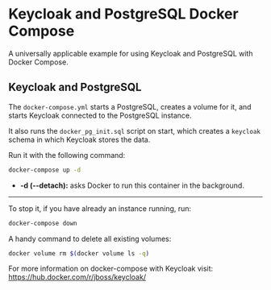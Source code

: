 # Keycloak and PostgreSQL Docker Compose

A universally applicable example for using Keycloak and PostgreSQL with Docker Compose.

## Keycloak and PostgreSQL
              
The `docker-compose.yml` starts a PostgreSQL, creates a volume for it, and starts Keycloak connected to the PostgreSQL instance.

It also runs the `docker_pg_init.sql` script on start, which creates a `keycloak` schema in which Keycloak stores the data.

Run it with the following command:

```bash
docker-compose up -d
```

* **-d (--detach):**  asks Docker to run this container in the background.

---

To stop it, if you have already an instance running, run:

```bash
docker-compose down
```

A handy command to delete all existing volumes:

```bash
docker volume rm $(docker volume ls -q)
```

For more information on docker-compose with Keycloak visit: https://hub.docker.com/r/jboss/keycloak/
